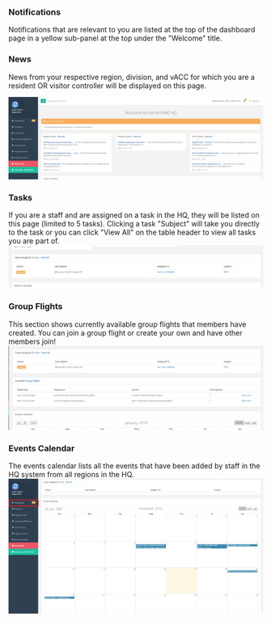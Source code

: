 ### Notifications
Notifications that are relevant to you are listed at the top of the dashboard page in a yellow sub-panel at the top under the "Welcome" title.

### News
News from your respective region, division, and vACC for which you are a resident OR visitor controller will be displayed on this page.

![](/assets/dash2.PNG)

### Tasks
If you are a staff and are assigned on a task in the HQ, they will be listed on this page (limited to 5 tasks). Clicking a task "Subject" will take you directly to the task or you can click "View All" on the table header to view all tasks you are part of.
![](/assets/task1.PNG)

### Group Flights
This section shows currently available group flights that members have created. You can join a group flight or create your own and have other members join!
![](/assets/gfdash.PNG)

### Events Calendar
The events calendar lists all the events that have been added by staff in the HQ system from all regions in the HQ. 
![](/assets/calendar.png)